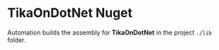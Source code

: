 TikaOnDotNet Nuget
==================

Automation builds the assembly for **TikaOnDotNet** in the project `./lib` folder. 
